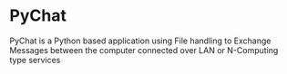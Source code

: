 # PyChat
PyChat is a Python based application using File handling to Exchange Messages between the computer connected over LAN or N-Computing type services
